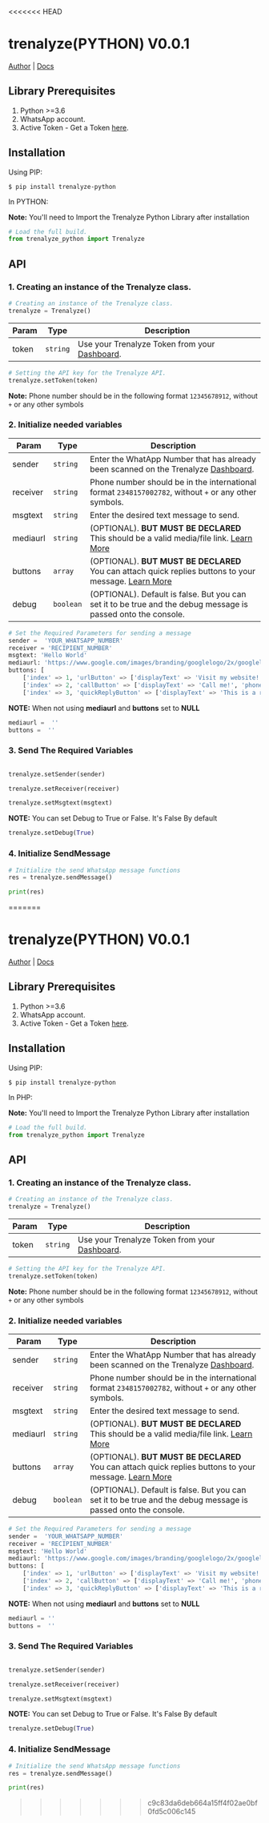 <<<<<<< HEAD
# trenalyze(PYTHON) V0.0.1

[Author](https://treasureuvietobore.com/) |
[Docs](https://github.com/Trenalyze/trenalyze_python#readme)


## Library Prerequisites

1. Python >=3.6
1. WhatsApp account.
1. Active Token - Get a Token [here](https://trenalyze.com).


## Installation


Using PIP:
```shell
$ pip install trenalyze-python
```

In PYTHON:

**Note:** You'll need to Import the Trenalyze Python Library after installation

```python
# Load the full build.
from trenalyze_python import Trenalyze
```

## API

### 1. Creating an instance of the Trenalyze class.

```python
# Creating an instance of the Trenalyze class.
trenalyze = Trenalyze()
```

| Param | Type | Description |
| --- | --- | --- |
| token | `string` | Use your Trenalyze Token from your [Dashboard](https://trenalyze.com). |

```python
# Setting the API key for the Trenalyze API.
trenalyze.setToken(token)
```

**Note:** Phone number should be in the following format `12345678912`, without `+` or any other symbols

### 2. Initialize needed variables 

| Param | Type | Description |
| --- | --- | --- |
| sender | `string` | Enter the WhatApp Number that has already been scanned on the Trenalyze [Dashboard](https://trenalyze.com). |
| receiver | `string` | Phone number should be in the international format `2348157002782`, without `+` or any other symbols. |
| msgtext | `string` | Enter the desired text message to send. |
| mediaurl | `string` | (OPTIONAL). **BUT MUST BE DECLARED** This should be a valid media/file link. [Learn More](https://trenalyze.com) |
| buttons | `array` | (OPTIONAL). **BUT MUST BE DECLARED** You can attach quick replies buttons to your message. [Learn More](https://trenalyze.com) |
| debug | `boolean` | (OPTIONAL). Default is false. But you can set it to be true and the debug message is passed onto the console. |

```python
# Set the Required Parameters for sending a message 
sender =  'YOUR_WHATSAPP_NUMBER'
receiver = 'RECIPIENT_NUMBER'
msgtext: 'Hello World'
mediaurl: 'https://www.google.com/images/branding/googlelogo/2x/googlelogo_color_272x92dp.png'
buttons: [
    ['index' => 1, 'urlButton' => ['displayText' => 'Visit my website!', 'url' => 'https://trenalyze.com']],
    ['index' => 2, 'callButton' => ['displayText' => 'Call me!', 'phoneNumber' => '+1 (234) 5678-9012']],
    ['index' => 3, 'quickReplyButton' => ['displayText' => 'This is a reply, just like normal buttons!', 'id' => 'id-like-buttons-message']]
```
**NOTE:** When not using **mediaurl** and **buttons** set to **NULL**
```python
mediaurl =  ''
buttons =  ''
```

### 3. Send The Required Variables

```python

trenalyze.setSender(sender)

trenalyze.setReceiver(receiver)

trenalyze.setMsgtext(msgtext)
```

**NOTE:** You can set Debug to True or False. It's False By default
```python
trenalyze.setDebug(True)
```

### 4. Initialize SendMessage

```python
# Initialize the send WhatsApp message functions
res = trenalyze.sendMessage()

print(res)
```
=======
# trenalyze(PYTHON) V0.0.1

[Author](https://treasureuvietobore.com/) |
[Docs](https://github.com/Trenalyze/trenalyze_python#readme)


## Library Prerequisites

1. Python >=3.6
1. WhatsApp account.
1. Active Token - Get a Token [here](https://trenalyze.com).


## Installation


Using PIP:
```shell
$ pip install trenalyze-python
```

In PHP:

**Note:** You'll need to Import the Trenalyze Python Library after installation

```python
# Load the full build.
from trenalyze_python import Trenalyze
```

## API

### 1. Creating an instance of the Trenalyze class.

```python
# Creating an instance of the Trenalyze class.
trenalyze = Trenalyze()
```

| Param | Type | Description |
| --- | --- | --- |
| token | `string` | Use your Trenalyze Token from your [Dashboard](https://trenalyze.com). |

```python
# Setting the API key for the Trenalyze API.
trenalyze.setToken(token)
```

**Note:** Phone number should be in the following format `12345678912`, without `+` or any other symbols

### 2. Initialize needed variables 

| Param | Type | Description |
| --- | --- | --- |
| sender | `string` | Enter the WhatApp Number that has already been scanned on the Trenalyze [Dashboard](https://trenalyze.com). |
| receiver | `string` | Phone number should be in the international format `2348157002782`, without `+` or any other symbols. |
| msgtext | `string` | Enter the desired text message to send. |
| mediaurl | `string` | (OPTIONAL). **BUT MUST BE DECLARED** This should be a valid media/file link. [Learn More](https://trenalyze.com) |
| buttons | `array` | (OPTIONAL). **BUT MUST BE DECLARED** You can attach quick replies buttons to your message. [Learn More](https://trenalyze.com) |
| debug | `boolean` | (OPTIONAL). Default is false. But you can set it to be true and the debug message is passed onto the console. |

```python
# Set the Required Parameters for sending a message 
sender =  'YOUR_WHATSAPP_NUMBER'
receiver = 'RECIPIENT_NUMBER'
msgtext: 'Hello World'
mediaurl: 'https://www.google.com/images/branding/googlelogo/2x/googlelogo_color_272x92dp.png'
buttons: [
    ['index' => 1, 'urlButton' => ['displayText' => 'Visit my website!', 'url' => 'https://trenalyze.com']],
    ['index' => 2, 'callButton' => ['displayText' => 'Call me!', 'phoneNumber' => '+1 (234) 5678-9012']],
    ['index' => 3, 'quickReplyButton' => ['displayText' => 'This is a reply, just like normal buttons!', 'id' => 'id-like-buttons-message']]
```
**NOTE:** When not using **mediaurl** and **buttons** set to **NULL**
```python
mediaurl = ''
buttons =  ''
```

### 3. Send The Required Variables

```python

trenalyze.setSender(sender)

trenalyze.setReceiver(receiver)

trenalyze.setMsgtext(msgtext)
```

**NOTE:** You can set Debug to True or False. It's False By default
```python
trenalyze.setDebug(True)
```

### 4. Initialize SendMessage

```python
# Initialize the send WhatsApp message functions
res = trenalyze.sendMessage()

print(res)
```
>>>>>>> c9c83da6deb664a15ff4f02ae0bf0fd5c006c145
